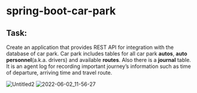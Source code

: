 # spring-boot-car-park

## Task:
Create an application that provides REST API for integration with the database of car park. Car park includes tables for all car park **autos**, **auto personnel**(a.k.a. drivers) and available **routes**. Also there is a  **journal** table. It is an agent log for recording important journey’s information such as time of departure, arriving time and travel route. 

![Untitled2](https://user-images.githubusercontent.com/98343371/171599817-7e8bc431-b3ae-4dba-bd63-4e2dac8fd72b.png)
![2022-06-02_11-56-27](https://user-images.githubusercontent.com/98343371/171596524-0598e4ca-33ef-46e3-87ad-0f943025b2dc.png) 
